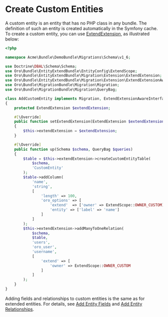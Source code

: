 <a id="backend-entities-create-custom-entities"></a>

# Create Custom Entities

A custom entity is an entity that has no PHP class in any bundle. The definition of such an entity is created automatically in the Symfony cache. To create a custom entity, you can use <a href="https://github.com/oroinc/platform/blob/master/src/Oro/Bundle/EntityExtendBundle/Migration/Extension/ExtendExtension.php" target="_blank">ExtendExtension</a>, as illustrated below:

```php
<?php

namespace Acme\Bundle\DemoBundle\Migrations\Schema\v1_6;

use Doctrine\DBAL\Schema\Schema;
use Oro\Bundle\EntityExtendBundle\EntityConfig\ExtendScope;
use Oro\Bundle\EntityExtendBundle\Migration\Extension\ExtendExtension;
use Oro\Bundle\EntityExtendBundle\Migration\Extension\ExtendExtensionAwareInterface;
use Oro\Bundle\MigrationBundle\Migration\Migration;
use Oro\Bundle\MigrationBundle\Migration\QueryBag;

class AddCustomEntity implements Migration, ExtendExtensionAwareInterface
{
    protected ExtendExtension $extendExtension;

    #[\Override]
    public function setExtendExtension(ExtendExtension $extendExtension)
    {
        $this->extendExtension = $extendExtension;
    }

    #[\Override]
    public function up(Schema $schema, QueryBag $queries)
    {
        $table = $this->extendExtension->createCustomEntityTable(
            $schema,
            'CustomEntity'
        );
        $table->addColumn(
            'name',
            'string',
            [
                'length' => 100,
                'oro_options' => [
                    'extend'  => ['owner' => ExtendScope::OWNER_CUSTOM],
                    'entity' => ['label' => 'name']
                ]
            ]
        );
        $this->extendExtension->addManyToOneRelation(
            $schema,
            $table,
            'users',
            'oro_user',
            'username',
            [
                'extend' => [
                    'owner' => ExtendScope::OWNER_CUSTOM
                ]
            ]
        );
    }
}
```

Adding fields and relationships to custom entities is the same as for extended entities.
For details, see [Add Entity Fields](extend-entities/index.md#book-entities-extended-entities-add-fields)
and [Add Entity Relationships](extend-entities/index.md#book-entities-extended-entities-add-relationships).

<!-- Frontend -->
